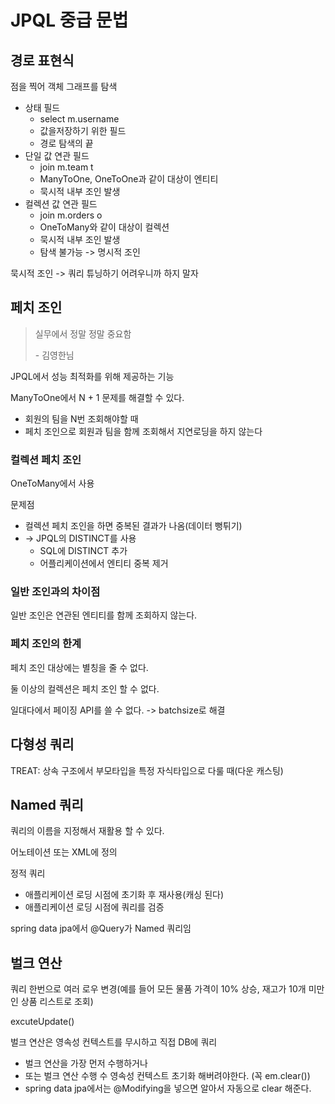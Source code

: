 # JPQL 중급 문법

## 경로 표현식

점을 찍어 객체 그래프를 탐색

- 상태 필드
  - select m.username
  - 값을저장하기 위한 필드
  - 경로 탐색의 끝
- 단일 값 연관 필드
  - join m.team t 
  - ManyToOne, OneToOne과 같이 대상이 엔티티
  - 묵시적 내부 조인 발생
- 컬렉션 값 연관 필드
  - join m.orders o
  - OneToMany와 같이 대상이 컬렉션
  - 묵시적 내부 조인 발생
  - 탐색 불가능 -> 명시적 조인

묵시적 조인 -> 쿼리 튜닝하기 어려우니까 하지 말자



## 페치 조인

> 실무에서 정말 정말 중요함
>
> \- 김영한님

JPQL에서 성능 최적화를 위해 제공하는 기능

ManyToOne에서 N + 1 문제를 해결할 수 있다.

- 회원의 팀을 N번 조회해야할 때
- 페치 조인으로 회원과 팀을 함께 조회해서 지연로딩을 하지 않는다

### 컬렉션 페치 조인

OneToMany에서 사용

문제점

- 컬렉션 페치 조인을 하면 중복된 결과가 나옴(데이터 뻥튀기)
- -> JPQL의 DISTINCT를 사용
  - SQL에 DISTINCT 추가
  - 어플리케이션에서 엔티티 중복 제거

### 일반 조인과의 차이점

일반 조인은 연관된 엔티티를 함께 조회하지 않는다.

### 페치 조인의 한계

페치 조인 대상에는 별칭을 줄 수 없다.

둘 이상의 컬렉션은 페치 조인 할 수 없다.

일대다에서 페이징 API를 쓸 수 없다. -> batchsize로 해결



## 다형성 쿼리

TREAT: 상속 구조에서 부모타입을 특정 자식타입으로 다룰 때(다운 캐스팅)



## Named 쿼리

쿼리의 이름을 지정해서 재활용 할 수 있다.

어노테이션 또는 XML에 정의

정적 쿼리

- 애플리케이션 로딩 시점에 초기화 후 재사용(캐싱 된다)
- 애플리케이션 로딩 시점에 쿼리를 검증

spring data jpa에서 @Query가 Named 쿼리임



## 벌크 연산

쿼리 한번으로 여러 로우 변경(예를 들어 모든 물품 가격이 10% 상승, 재고가 10개 미만인 상품 리스트로 조회)

excuteUpdate()

벌크 연산은 영속성 컨텍스트를 무시하고 직접 DB에 쿼리

- 벌크 연산을 가장 먼저 수행하거나
- 또는 벌크 연산 수행 수 영속성 컨텍스트 초기화 해버려야한다. (꼭 em.clear())
- spring data jpa에서는 @Modifying을 넣으면 알아서 자동으로 clear 해준다.

